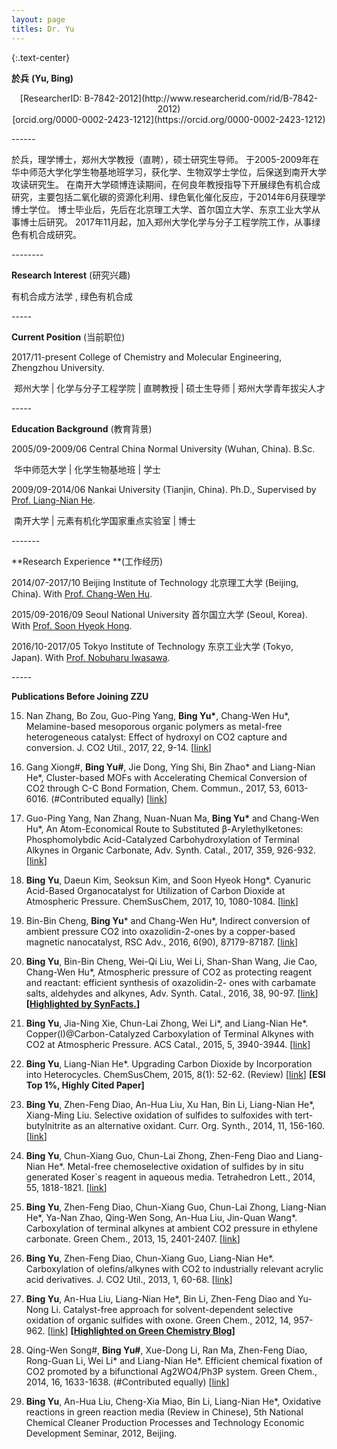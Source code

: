 ```yaml
---
layout: page
titles: Dr. Yu
---
```


{:.text-center}

**於兵** **(Yu, Bing)**

 

<center>[ResearcherID: B-7842-2012](http://www.researcherid.com/rid/B-7842-2012) </center>

<center>[orcid.org/0000-0002-2423-1212](https://orcid.org/0000-0002-2423-1212)</center>

\------

於兵，理学博士，郑州大学教授（直聘），硕士研究生导师。 于2005-2009年在华中师范大学化学生物基地班学习，获化学、生物双学士学位，后保送到南开大学攻读研究生。 在南开大学硕博连读期间，在何良年教授指导下开展绿色有机合成研究，主要包括二氧化碳的资源化利用、绿色氧化催化反应，于2014年6月获理学博士学位。 博士毕业后，先后在北京理工大学、首尔国立大学、东京工业大学从事博士后研究。 2017年11月起，加入郑州大学化学与分子工程学院工作，从事绿色有机合成研究。

\--------

**Research Interest** (研究兴趣)

有机合成方法学 , 绿色有机合成

\-----

**Current Position** (当前职位)

2017/11-present  College of Chemistry and Molecular Engineering, Zhengzhou University.

​               郑州大学 | 化学与分子工程学院 | 直聘教授 | 硕士生导师 | 郑州大学青年拔尖人才

\-----

**Education Background** (教育背景)

2005/09-2009/06  Central China Normal University (Wuhan, China). B.Sc.

​                                华中师范大学 | 化学生物基地班 | 学士

2009/09-2014/06  Nankai University (Tianjin, China). Ph.D., Supervised by [Prof. Liang-Nian He](http://www.nankaichemhe.com/).

​                                 南开大学 | 元素有机化学国家重点实验室 | 博士

\-------

**Research Experience **(工作经历)

2014/07-2017/10  Beijing Institute of Technology 北京理工大学 (Beijing, China). With [Prof. Chang-Wen Hu](http://cce.bit.edu.cn/kyjgjktz/hzwjsktz/index.htm).

2015/09-2016/09  Seoul National University 首尔国立大学 (Seoul, Korea). With [Prof. Soon Hyeok Hong](https://chem.snu.ac.kr/eng/faculty/faculty_view.asp?seqno=14689&p_part=0&p_item=&p_page=1&vg=1).

2016/10-2017/05  Tokyo Institute of Technology 东京工业大学 (Tokyo, Japan). With [Prof. Nobuharu Iwasawa](http://www.chemistry.titech.ac.jp/~iwasawa/).

\-----

**Publications Before Joining ZZU**

15. Nan Zhang, Bo Zou, Guo-Ping Yang, **Bing Yu\***, Chang-Wen Hu*, Melamine-based mesoporous organic polymers as metal-free heterogeneous catalyst: Effect of hydroxyl on CO2 capture and conversion. J. CO2 Util., 2017, 22, 9-14. [[link](http://www.sciencedirect.com/science/article/pii/S2212982017301889)]

 

14. Gang Xiong#, **Bing Yu#**, Jie Dong, Ying Shi, Bin Zhao* and Liang-Nian He*, Cluster-based MOFs with Accelerating Chemical Conversion of CO2 through C-C Bond Formation, Chem. Commun., 2017, 53, 6013-6016. (#Contributed equally) [[link](http://dx.doi.org/10.1039/C7CC01136A)]

 

13. Guo-Ping Yang, Nan Zhang, Nuan-Nuan Ma, **Bing Yu\*** and Chang-Wen Hu*, An Atom-Economical Route to Substituted β-Arylethylketones: Phosphomolybdic Acid-Catalyzed Carbohydroxylation of Terminal Alkynes in Organic Carbonate, Adv. Synth. Catal., 2017, 359, 926-932. [[link](http://dx.doi.org/10.1002/adsc.201601231)]

 

12. **Bing Yu**, Daeun Kim, Seoksun Kim, and Soon Hyeok Hong*. Cyanuric Acid-Based Organocatalyst for Utilization of Carbon Dioxide at Atmospheric Pressure. ChemSusChem, 2017, 10, 1080-1084. [[link](http://dx.doi.org/10.1002/cssc.201601684)]

 

11. Bin-Bin Cheng, **Bing Yu*** and Chang-Wen Hu*, Indirect conversion of ambient pressure CO2 into oxazolidin-2-ones by a copper-based magnetic nanocatalyst, RSC Adv., 2016, 6(90), 87179-87187. [[link](http://dx.doi.org/10.1039/C6RA15857A)]

 

10. **Bing Yu**, Bin-Bin Cheng, Wei-Qi Liu, Wei Li, Shan-Shan Wang, Jie Cao, Chang-Wen Hu*, Atmospheric pressure of CO2 as protecting reagent and reactant: efficient synthesis of oxazolidin-2- ones with carbamate salts, aldehydes and alkynes, Adv. Synth. Catal., 2016, 38, 90-97. [[link](http://dx.doi.org/10.1002/adsc.201500921)] **[[Highlighted by SynFacts.](https://www.thieme-connect.de/products/ejournals/abstract/10.1055/s-0035-1561706)]**

 

9. **Bing Yu**, Jia-Ning Xie, Chun-Lai Zhong, Wei Li*, and Liang-Nian He*. Copper(I)@Carbon-Catalyzed Carboxylation of Terminal Alkynes with CO2 at Atmospheric Pressure. ACS Catal., 2015, 5, 3940-3944. [[link](http://dx.doi.org/10.1021/acscatal.5b00764)]

 

8. **Bing Yu**, Liang-Nian He*. Upgrading Carbon Dioxide by Incorporation into Heterocycles. ChemSusChem, 2015, 8(1): 52-62. (Review) [[link](http://dx.doi.org/10.1002/cssc.201402837)] **[ESI Top 1%, Highly Cited Paper]**

 

7. **Bing Yu**, Zhen-Feng Diao, An-Hua Liu, Xu Han, Bin Li, Liang-Nian He*, Xiang-Ming Liu. Selective oxidation of sulfides to sulfoxides with tert-butylnitrite as an alternative oxidant. Curr. Org. Synth., 2014, 11, 156-160. [[link](http://dx.doi.org/10.2174/1570179411999140304142430)]



6. **Bing Yu**, Chun-Xiang Guo, Chun-Lai Zhong, Zhen-Feng Diao and Liang-Nian He*. Metal-free chemoselective oxidation of sulfides by in situ generated Koser`s reagent in aqueous media. Tetrahedron Lett., 2014, 55, 1818-1821. [[link](http://dx.doi.org/10.1016/j.tetlet.2014.01.116)]

 

5. **Bing Yu**, Zhen-Feng Diao, Chun-Xiang Guo, Chun-Lai Zhong, Liang-Nian He*, Ya-Nan Zhao, Qing-Wen Song, An-Hua Liu, Jin-Quan Wang*. Carboxylation of terminal alkynes at ambient CO2 pressure in ethylene carbonate. Green Chem., 2013, 15, 2401-2407. [[link](http://dx.doi.org/10.1039/C3GC40896E)]

 

4. **Bing Yu**, Zhen-Feng Diao, Chun-Xiang Guo, Liang-Nian He*. Carboxylation of olefins/alkynes with CO2 to industrially relevant acrylic acid derivatives. J. CO2 Util., 2013, 1, 60-68. [[link](http://dx.doi.org/10.1016/j.jcou.2013.01.001)]

 

3. **Bing Yu**, An-Hua Liu, Liang-Nian He*, Bin Li, Zhen-Feng Diao and Yu-Nong Li. Catalyst-free approach for solvent-dependent selective oxidation of organic sulfides with oxone. Green Chem., 2012, 14, 957-962. [[link](http://dx.doi.org/10.1039/C2GC00027J)] **[[Highlighted on Green Chemistry Blog\]](http://blogs.rsc.org/gc/2012/03/01/catalyst-free-approach-for-solvent-dependent-selective-oxidation-of-organic-sulfides-with-oxone/)**

 

2. Qing-Wen Song#, **Bing Yu#**, Xue-Dong Li, Ran Ma, Zhen-Feng Diao, Rong-Guan Li, Wei Li* and Liang-Nian He*. Efficient chemical fixation of CO2 promoted by a bifunctional Ag2WO4/Ph3P system. Green Chem., 2014, 16, 1633-1638. (#Contributed equally) [[link](http://dx.doi.org/10.1039/C3GC42406E)]

 

1. **Bing Yu**, An-Hua Liu, Cheng-Xia Miao, Bin Li, Liang-Nian He*, Oxidative reactions in green reaction media (Review in Chinese), 5th National Chemical Cleaner Production Processes and Technology Economic Development Seminar, 2012, Beijing.

 